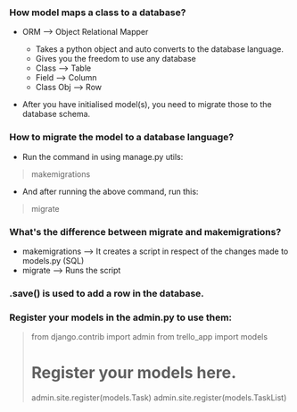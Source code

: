 ### How model maps a class to a database?
- ORM --> Object Relational Mapper
  - Takes a python object and auto converts to the database language.
  - Gives you the freedom to use any database
  - Class --> Table
  - Field --> Column
  - Class Obj --> Row
    
 - After you have initialised model(s), you need to migrate those to the database schema.

### How to migrate the model to a database language?
 - Run the command in using manage.py utils:
> makemigrations
 - And after running the above command, run this:
> migrate

### What's the difference between migrate and makemigrations?
 - makemigrations --> It creates a script in respect of the changes made to models.py (SQL)
 - migrate --> Runs the script

### .save() is used to add a row in the database.



### Register your models in the admin.py to use them:
 > from django.contrib import admin
 > from trello_app import models
 > # Register your models here.
 > admin.site.register(models.Task)
 > admin.site.register(models.TaskList)